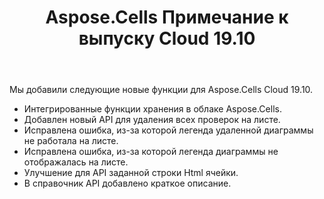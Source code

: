 ﻿---
title: Aspose.Cells Примечание к выпуску Cloud 19.10
second_title: Aspose.Cells Cloud Documen
type: docs
url: /ru/aspose-cells-cloud-19-10-release-notes/
description: Aspose.Cells Облако поддерживает Excel для создания, преобразования, слияния, разделения, защиты, операций с внутренними объектами и т. д.
weight: 30
---
Мы добавили следующие новые функции для Aspose.Cells Cloud 19.10.

- Интегрированные функции хранения в облаке Aspose.Cells.
- Добавлен новый API для удаления всех проверок на листе.
- Исправлена ошибка, из-за которой легенда удаленной диаграммы не работала на листе.
- Исправлена ошибка, из-за которой легенда диаграммы не отображалась на листе.
- Улучшение для API заданной строки Html ячейки.
- В справочник API добавлено краткое описание.
